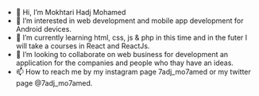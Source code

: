 - 👋 Hi, I’m Mokhtari Hadj Mohamed
- 👀 I’m interested in web development and mobile app development for Android devices.
- 🌱 I’m currently learning html, css, js & php in this time and in the futer I will take a courses in React and ReactJs.
- 💞️ I’m looking to collaborate on web business for development an application for the companies and people who thay have an ideas.
- 📫 How to reach me by my instagram page 7adj_mo7amed or my twitter page @7adj_mo7amed.

<!---
MokhtariHadjMohamed/MokhtariHadjMohamed is a ✨ special ✨ repository because its `README.md` (this file) appears on your GitHub profile.
You can click the Preview link to take a look at your changes.
--->
